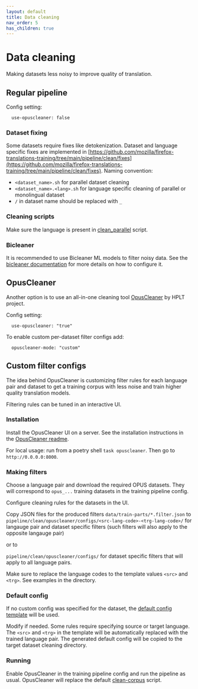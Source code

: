 ```yaml
---
layout: default
title: Data cleaning
nav_order: 5
has_children: true
---
```


# Data cleaning

Making datasets less noisy to improve quality of translation.

## Regular pipeline

Config setting:
```
  use-opuscleaner: false
```

### Dataset fixing

Some datasets require fixes like detokenization.
Dataset and language specific fixes are implemented in [https://github.com/mozilla/firefox-translations-training/tree/main/pipeline/clean/fixes](https://github.com/mozilla/firefox-translations-training/tree/main/pipeline/clean/fixes).
Naming convention:
- `<dataset_name>.sh` for parallel dataset cleaning
- `<dataset_name>.<lang>.sh` for language specific cleaning of parallel or monolingual dataset
- `/` in dataset name should be replaced with `_`

### Cleaning scripts

Make sure the language is present in [clean_parallel](https://github.com/mozilla/firefox-translations-training/tree/main/pipeline/clean/tools/clean_parallel.py#L19) script.


### Bicleaner

It is recommended to use Bicleaner ML models to filter noisy data.
See the [bicleaner documentation](bicleaner.md) for more details on how to configure it.


## OpusCleaner

Another option is to use an all-in-one cleaning tool [OpusCleaner](https://github.com/hplt-project/OpusCleaner) by HPLT project.

Config setting:
```
  use-opuscleaner: "true"
```

To enable custom per-dataset filter configs add:
```
  opuscleaner-mode: "custom"
```


## Custom filter configs

The idea behind OpusCleaner is customizing filter rules for each language pair and dataset
to get a training corpus with less noise and train higher quality translation models.

Filtering rules can be tuned in an interactive UI.

### Installation

Install the OpusCleaner UI on a server. 
See the installation instructions in the [OpusCleaner readme](https://github.com/hplt-project/OpusCleaner).

For local usage: run from a poetry shell `task opuscleaner`.
Then go to `http://0.0.0.0:8000`.

### Making filters

Choose a language pair and download the required OPUS datasets. 
They will correspond to `opus_...` training datasets in the training pipeline config.

Configure cleaning rules for the datasets in the UI.

Copy JSON files for the produced filters `data/train-parts/*.filter.json` to 
`pipeline/clean/opuscleaner/configs/<src-lang-code>-<trg-lang-code>/` for langauge pair and dataset specific filters 
(such filters will also apply to the opposite langauge pair)

or to 

`pipeline/clean/opuscleaner/configs/` for dataset specific filters that will apply to all language pairs.

Make sure to replace the language codes to the template values `<src>` and `<trg>`. See examples in the directory.

### Default config

If no custom config was specified for the dataset, 
the [default config template](https://github.com/mozilla/firefox-translations-training/tree/main/pipeline/clean/opuscleaner/configs/default.filters.json) will be used.

Modify if needed. Some rules require specifying source or target language. 
The `<src>` and `<trg>` in the template will be automatically replaced with the trained language pair.
The generated default config will be copied to the target dataset cleaning directory.

### Running 

Enable OpusCleaner in the training pipeline config and run the pipeline as usual. 
OpusCleaner will replace the default [clean-corpus](https://github.com/mozilla/firefox-translations-training/tree/main/pipeline/clean/clean-corpus.sh) script.
